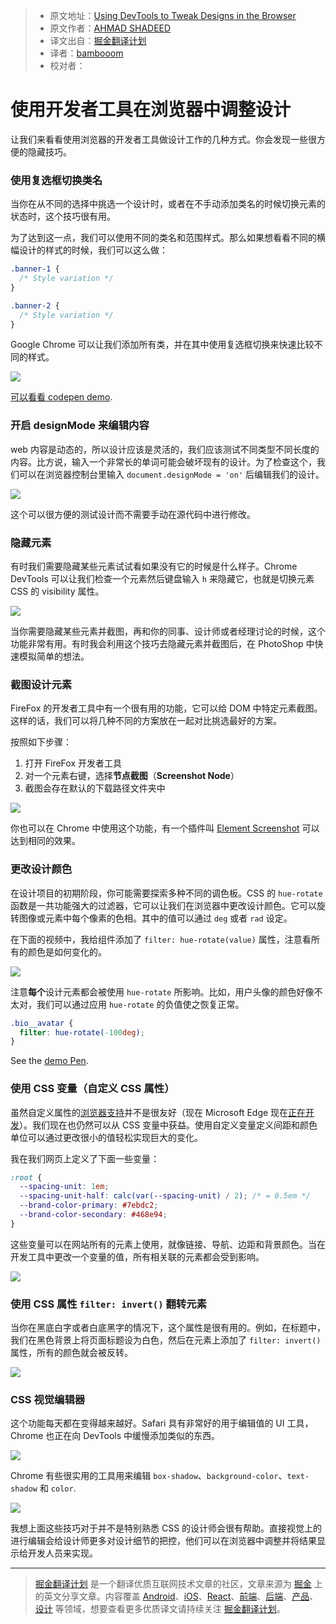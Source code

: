 > * 原文地址：[Using DevTools to Tweak Designs in the Browser](https://css-tricks.com/using-devtools-tweak-designs-browser/)
> * 原文作者：[AHMAD SHADEED](https://css-tricks.com/author/shadeed9/)
> * 译文出自：[掘金翻译计划](https://github.com/xitu/gold-miner)
> * 译者：[bambooom](https://github.com/bambooom)
> * 校对者：

# 使用开发者工具在浏览器中调整设计

让我们来看看使用浏览器的开发者工具做设计工作的几种方式。你会发现一些很方便的隐藏技巧。

### 使用复选框切换类名

当你在从不同的选择中挑选一个设计时，或者在不手动添加类名的时候切换元素的状态时，这个技巧很有用。

为了达到这一点，我们可以使用不同的类名和范围样式。那么如果想看看不同的横幅设计的样式的时候，我们可以这么做： 


```css
.banner-1 {
  /* Style variation */
}

.banner-2 {
  /* Style variation */
}
```

Google Chrome 可以让我们添加所有类，并在其中使用复选框切换来快速比较不同的样式。

[![](https://i.vimeocdn.com/video/623010079.webp?mw=700&mh=525)](https://player.vimeo.com/video/207830826)

[可以看看 codepen demo](http://codepen.io/shadeed/pen/e2a8f51691cad05bdfd5b14fb9365214?editors=0100).

### 开启 designMode 来编辑内容

web 内容是动态的，所以设计应该是灵活的，我们应该测试不同类型不同长度的内容。比方说，输入一个非常长的单词可能会破坏现有的设计。为了检查这个，我们可以在浏览器控制台里输入 `document.designMode = 'on'` 后编辑我们的设计。

[![](https://i.vimeocdn.com/video/623015649.webp?mw=700&mh=525)](https://player.vimeo.com/video/207835383)

这个可以很方便的测试设计而不需要手动在源代码中进行修改。

### 隐藏元素

有时我们需要隐藏某些元素试试看如果没有它的时候是什么样子。Chrome DevTools 可以让我们检查一个元素然后键盘输入 `h` 来隐藏它，也就是切换元素 CSS 的 visibility 属性。

[![](https://i.vimeocdn.com/video/623017144.webp?mw=700&mh=439)](https://player.vimeo.com/video/207836443)

当你需要隐藏某些元素并截图，再和你的同事、设计师或者经理讨论的时候，这个功能非常有用。有时我会利用这个技巧去隐藏元素并截图后，在 PhotoShop 中快速模拟简单的想法。

### 截图设计元素

FireFox 的开发者工具中有一个很有用的功能，它可以给 DOM 中特定元素截图。这样的话，我们可以将几种不同的方案放在一起对比挑选最好的方案。

按照如下步骤：

1. 打开 FireFox 开发者工具
2. 对一个元素右键，选择**节点截图**（**Screenshot Node**）
3. 截图会存在默认的下载路径文件夹中

![](https://cdn.css-tricks.com/wp-content/uploads/2017/03/firefox-screenshot.jpg)

你也可以在 Chrome 中使用这个功能，有一个插件叫 [Element Screenshot](https://chrome.google.com/webstore/detail/element-screenshot/mhbapdljigafafoimcnnhagdclejnkcf) 可以达到相同的效果。

### 更改设计颜色

在设计项目的初期阶段，你可能需要探索多种不同的调色板。CSS 的 `hue-rotate` 函数是一共功能强大的过滤器，它可以让我们在浏览器中更改设计颜色。它可以旋转图像或元素中每个像素的色相。其中的值可以通过 `deg` 或者 `rad` 设定。 

在下面的视频中，我给组件添加了 `filter: hue-rotate(value)` 属性，注意看所有的颜色是如何变化的。

[![](https://i.vimeocdn.com/video/623210796.webp?mw=700&mh=577)](https://player.vimeo.com/video/207995530)

注意**每个**设计元素都会被使用 `hue-rotate` 所影响。比如，用户头像的颜色好像不太对，我们可以通过应用 `hue-rotate` 的负值使之恢复正常。


```css
.bio__avatar {
  filter: hue-rotate(-100deg);
}
```


See the [demo Pen](http://codepen.io/shadeed/pen/2d611749947ac7688c2710248c473e50?editors=0010).

### 使用 CSS 变量（自定义 CSS 属性）

虽然自定义属性的[浏览器支持](http://caniuse.com/#feat=css-variables)并不是很友好（现在 Microsoft Edge 现在[正在开发](https://developer.microsoft.com/en-us/microsoft-edge/platform/status/csscustompropertiesakacssvariables/?q=css%20v)）。我们现在也仍然可以从 CSS 变量中获益。使用自定义变量定义间距和颜色单位可以通过更改很小的值轻松实现巨大的变化。

我在我们网页上定义了下面一些变量：

```css
:root {
  --spacing-unit: 1em;
  --spacing-unit-half: calc(var(--spacing-unit) / 2); /* = 0.5em */
  --brand-color-primary: #7ebdc2;
  --brand-color-secondary: #468e94;
}
```

这些变量可以在网站所有的元素上使用，就像链接、导航、边距和背景颜色。当在开发工具中更改一个变量的值，所有相关联的元素都会受到影响。

![](https://cdn.css-tricks.com/wp-content/uploads/2017/03/Screen-Shot-2017-03-12-at-4.34.47-PM.jpg)

### 使用 CSS 属性 `filter: invert()` 翻转元素 

当你在黑底白字或者白底黑字的情况下，这个属性是很有用的。例如，在标题中，我们在黑色背景上将页面标题设为白色，然后在元素上添加了 `filter: invert()`属性，所有的颜色就会被反转。 

![](https://cdn.css-tricks.com/wp-content/uploads/2017/03/invert-filter.gif)

### CSS 视觉编辑器

这个功能每天都在变得越来越好。Safari 具有非常好的用于编辑值的 UI 工具，Chrome 也正在向 DevTools 中缓慢添加类似的东西。

[![](https://i.vimeocdn.com/video/623229127.webp?mw=700&mh=525)](https://player.vimeo.com/video/208011466)

Chrome 有些很实用的工具用来编辑 `box-shadow`、`background-color`、`text-shadow` 和 `color`.

![](https://cdn.css-tricks.com/wp-content/uploads/2017/03/chrome-visual-css.gif)

我想上面这些技巧对于并不是特别熟悉 CSS 的设计师会很有帮助。直接视觉上的进行编辑会给设计师更多对设计细节的把控，他们可以在浏览器中调整并将结果显示给开发人员来实现。

---

> [掘金翻译计划](https://github.com/xitu/gold-miner) 是一个翻译优质互联网技术文章的社区，文章来源为 [掘金](https://juejin.im) 上的英文分享文章。内容覆盖 [Android](https://github.com/xitu/gold-miner#android)、[iOS](https://github.com/xitu/gold-miner#ios)、[React](https://github.com/xitu/gold-miner#react)、[前端](https://github.com/xitu/gold-miner#前端)、[后端](https://github.com/xitu/gold-miner#后端)、[产品](https://github.com/xitu/gold-miner#产品)、[设计](https://github.com/xitu/gold-miner#设计) 等领域，想要查看更多优质译文请持续关注 [掘金翻译计划](https://github.com/xitu/gold-miner)。
